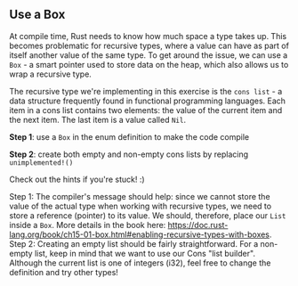 ﻿## Use a Box

At compile time, Rust needs to know how much space a type takes up. This becomes problematic
for recursive types, where a value can have as part of itself another value of the same type.
To get around the issue, we can use a `Box` - a smart pointer used to store data on the heap,
which also allows us to wrap a recursive type.

The recursive type we're implementing in this exercise is the `cons list` - a data structure
frequently found in functional programming languages. Each item in a cons list contains two
elements: the value of the current item and the next item. The last item is a value called `Nil`.

**Step 1**: use a `Box` in the enum definition to make the code compile

**Step 2**: create both empty and non-empty cons lists by replacing `unimplemented!()`

Check out the hints if you're stuck! :) 

<div class="hint">Step 1:
The compiler's message should help: since we cannot store the value of the actual type
when working with recursive types, we need to store a reference (pointer) to its value.
We should, therefore, place our <code>List</code> inside a <code>Box</code>. More details in the book here:
<a href="https://doc.rust-lang.org/book/ch15-01-box.html#enabling-recursive-types-with-boxes">https://doc.rust-lang.org/book/ch15-01-box.html#enabling-recursive-types-with-boxes</a>.
</div>

<div class="hint">
Step 2:
Creating an empty list should be fairly straightforward.
For a non-empty list, keep in mind that we want to use our Cons "list builder".
Although the current list is one of integers (i32), feel free to change the definition
and try other types!</div>